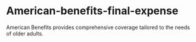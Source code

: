 # American-benefits-final-expense
American Benefits provides comprehensive coverage tailored to the needs of older adults. 
